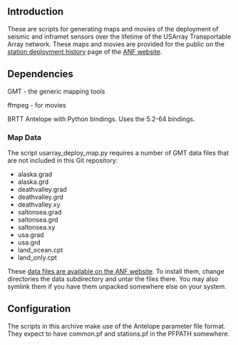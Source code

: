 Introduction
------------

These are scripts for generating maps and movies of the deployment of
seismic and inframet sensors over the lifetime of the USArray
Transportable Array network. These maps and movies are provided for the
public on the [station deployment history][deploy] page of the
[ANF website][anf_web].

  [deploy]: http://anf.ucsd.edu/stations/deployment_history.php
  [anf_web]: http://anf.ucsd.edu

Dependencies
------------

GMT - the generic mapping tools

ffmpeg - for movies

BRTT Antelope with Python bindings. Uses the 5.2-64 bindings.

### Map Data ###

The script usarray_deploy_map.py requires a number of GMT data files that are not included in this Git repository:

 * alaska.grad
 * alaska.grd
 * deathvalley.grad
 * deathvalley.grd
 * deathvalley.xy
 * saltonsea.grad
 * saltonsea.grd
 * saltonsea.xy
 * usa.grad
 * usa.grd
 * land_ocean.cpt
 * land_only.cpt

These [data files are available on the ANF website][data]. To install
them, change directories the data subdirectory and untar the files
there. You may also symlink them if you have them unpacked somewhere
else on your system.

  [data]: http://anf.ucsd.edu/data/support/webproc-deployment_history.data.tgz

Configuration
-------------

The scripts in this archive make use of the Antelope parameter file
format. They expect to have common.pf and stations.pf in the PFPATH
somewhere.
